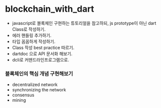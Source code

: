 # blockchain_with_dart

- javascript로 블록체인 구현하는 튜토리얼을 참고하되, js prototype이 아닌 dart Class로 작성하기.
- 에러 핸들링 추가하기.
- 타입 꼼꼼하게 작성하기.
- Class 작성 best practice 따르기.
- dartdoc 으로 API 문서화 해보기.
- dcli로 커맨드라인프로그램으로.

### 블록체인의 핵심 개념 구현해보기

- decentralized network
- synchronizing the network
- consensus
- mining
